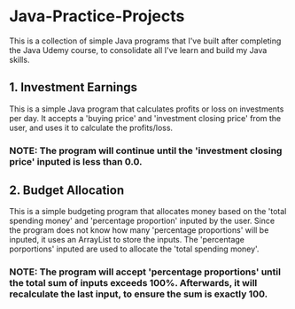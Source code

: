 # Java-Practice-Projects

This is a collection of simple Java programs that I've built after completing the Java Udemy course, 
to consolidate all I've learn and build my Java skills.

## 1. Investment Earnings
This is a simple Java program that calculates profits or loss on investments per day. It accepts a 'buying price'
and 'investment closing price' from the user, and uses it to calculate the profits/loss. 

### NOTE: The program will continue until the 'investment closing price' inputed is less than 0.0.

## 2. Budget Allocation
This is a simple budgeting program that allocates money based on the 'total spending money' and 'percentage proportion'
inputed by the user. Since the program does not know how many 'percentage proportions' will be inputed, it uses
an ArrayList to store the inputs. The 'percentage porportions' inputed are used to allocate the 'total spending money'.

### NOTE: The program will accept 'percentage proportions' until the total sum of inputs exceeds 100%. Afterwards, it will recalculate the last input, to ensure the sum is exactly 100. 
